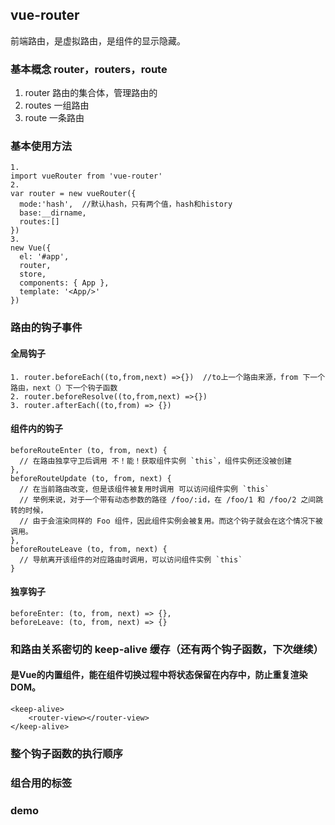 ## vue-router
前端路由，是虚拟路由，是组件的显示隐藏。

### 基本概念 router，routers，route
1. router 路由的集合体，管理路由的
2. routes 一组路由
3. route 一条路由

### 基本使用方法
```
1. 
import vueRouter from 'vue-router'
2. 
var router = new vueRouter({
  mode:'hash',  //默认hash，只有两个值，hash和history
  base:__dirname,
  routes:[]
})
3.
new Vue({
  el: '#app',
  router,
  store,
  components: { App },
  template: '<App/>'
})

```
### 路由的钩子事件

#### 全局钩子
```
1. router.beforeEach((to,from,next) =>{})  //to上一个路由来源，from 下一个路由，next（）下一个钩子函数
2. router.beforeResolve((to,from,next) =>{})
3. router.afterEach((to,from) => {})
```
#### 组件内的钩子
```
beforeRouteEnter (to, from, next) {
  // 在路由独享守卫后调用 不！能！获取组件实例 `this`，组件实例还没被创建
},
beforeRouteUpdate (to, from, next) {
  // 在当前路由改变，但是该组件被复用时调用 可以访问组件实例 `this`
  // 举例来说，对于一个带有动态参数的路径 /foo/:id，在 /foo/1 和 /foo/2 之间跳转的时候，
  // 由于会渲染同样的 Foo 组件，因此组件实例会被复用。而这个钩子就会在这个情况下被调用。
},
beforeRouteLeave (to, from, next) {
  // 导航离开该组件的对应路由时调用，可以访问组件实例 `this`
}
```
#### 独享钩子
 ```
beforeEnter: (to, from, next) => {},
beforeLeave: (to, from, next) => {}

 ```
### 和路由关系密切的 keep-alive 缓存（还有两个钩子函数，下次继续）
#### 是Vue的内置组件，能在组件切换过程中将状态保留在内存中，防止重复渲染DOM。
```
<keep-alive>
    <router-view></router-view>
</keep-alive>
```

### 整个钩子函数的执行顺序


### 组合用的标签


### demo

